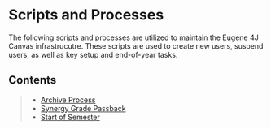 # Scripts and Processes 

The following scripts and processes are utilized to maintain the Eugene 4J Canvas infrastrucutre. These scripts are used to create new users, suspend users, as well as key setup and end-of-year tasks. 



## Contents ##
> - [Archive Process](archive.md)
> - [Synergy Grade Passback](synergy_passback.md)
> - [Start of Semester](Start_of_Sem.md)

